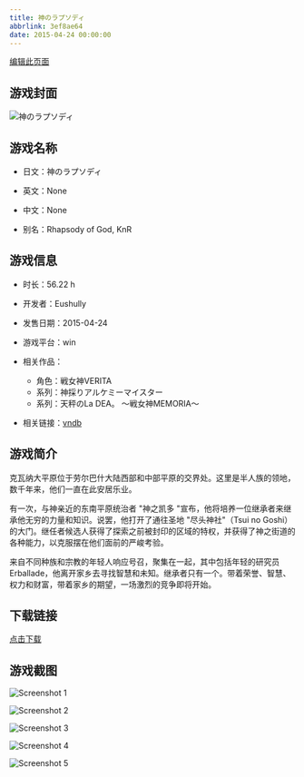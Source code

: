 ```yaml
---
title: 神のラプソディ
abbrlink: 3ef8ae64
date: 2015-04-24 00:00:00
---
```

[编辑此页面](https://github.com/ACG-3/ADV3-source/blob/main/source/_posts/%EF%A8%99%E3%81%AE%E3%83%A9%E3%83%97%E3%82%BD%E3%83%87%E3%82%A3.md)

## 游戏封面

![神のラプソディ](https://pan.timero.xyz/d/onedrive/img_lib_001/%EF%A8%99%E3%81%AE%E3%83%A9%E3%83%97%E3%82%BD%E3%83%87%E3%82%A3_cover.avif)


## 游戏名称

- 日文：神のラプソディ
- 英文：None
- 中文：None

- 别名：Rhapsody of God, KnR


## 游戏信息

- 时长：56.22 h
- 开发者：Eushully
- 发售日期：2015-04-24
- 游戏平台：win
- 相关作品：
   - 角色：戦女神VERITA
   - 系列：神採りアルケミーマイスター
   - 系列：天秤のLa DEA。 ～戦女神MEMORIA～

- 相关链接：[vndb](https://vndb.org/v16341)


## 游戏简介

克瓦纳大平原位于劳尔巴什大陆西部和中部平原的交界处。这里是半人族的领地，数千年来，他们一直在此安居乐业。

有一次，与神亲近的东南平原统治者 "神之凯多 "宣布，他将培养一位继承者来继承他无穷的力量和知识。说罢，他打开了通往圣地 "尽头神社"（Tsui no Goshi）的大门。继任者候选人获得了探索之前被封印的区域的特权，并获得了神之街道的各种能力，以克服摆在他们面前的严峻考验。

来自不同种族和宗教的年轻人响应号召，聚集在一起，其中包括年轻的研究员 Erballade，他离开家乡去寻找智慧和未知。继承者只有一个。带着荣誉、智慧、权力和财富，带着家乡的期望，一场激烈的竞争即将开始。





## 下载链接

[点击下载](https://pan.timero.xyz/onedrive/adv_lib_001/%EF%A8%99%E3%81%AE%E3%83%A9%E3%83%97%E3%82%BD%E3%83%87%E3%82%A3)


## 游戏截图


![Screenshot 1](https://pan.timero.xyz/d/onedrive/img_lib_001/%EF%A8%99%E3%81%AE%E3%83%A9%E3%83%97%E3%82%BD%E3%83%87%E3%82%A3_Screenshot_1.avif)

![Screenshot 2](https://pan.timero.xyz/d/onedrive/img_lib_001/%EF%A8%99%E3%81%AE%E3%83%A9%E3%83%97%E3%82%BD%E3%83%87%E3%82%A3_Screenshot_2.avif)

![Screenshot 3](https://pan.timero.xyz/d/onedrive/img_lib_001/%EF%A8%99%E3%81%AE%E3%83%A9%E3%83%97%E3%82%BD%E3%83%87%E3%82%A3_Screenshot_3.avif)

![Screenshot 4](https://pan.timero.xyz/d/onedrive/img_lib_001/%EF%A8%99%E3%81%AE%E3%83%A9%E3%83%97%E3%82%BD%E3%83%87%E3%82%A3_Screenshot_4.avif)

![Screenshot 5](https://pan.timero.xyz/d/onedrive/img_lib_001/%EF%A8%99%E3%81%AE%E3%83%A9%E3%83%97%E3%82%BD%E3%83%87%E3%82%A3_Screenshot_5.avif)

